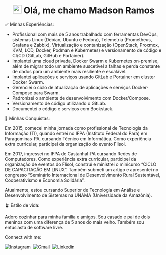 <h1 align="center"><img src="https://media.giphy.com/media/hvRJCLFzcasrR4ia7z/giphy.gif" width=27px height=27px></img> Olá, me chamo Madson Ramos</h1>

✅ Minhas Experiências:

* Profissional com mais de 5 anos trabalhado com ferramentas DevOps, sistemas Linux (Debian, Ubuntu e Fedora), Telemetria (Prometheus, Grafana e Zabbix), Virtualização e contanização (OpenStack, Proxmox, KVM, LCD, Docker, Podman e Kubernetes) e versionamento de código e CI/CD (GitLab, GitHub e Portainer).
* Implantei uma cloud privada, Docker Swarm e Kubernetes on-premise, além de migrar todo um ambiente suscetível a falhas e perda constante de dados para um ambiente mais resiliente e escalável.
* Implantei aplicações e serviços usando GitLab e Portainer em cluster Docker Swarm.
* Gerenciei o ciclo de atualização de aplicações e serviços Docker-Compose para Swarm.
* Padronizei o ambiente de desenvolvimento com Docker/Compose.
* Versionamento de código utilizando o GitLab.
* Documentei o código e serviços com Bookstack.

🏁 Minhas Conquistas:

Em 2015, comecei minha jornada como profissional de Tecnologia da Informação (TI), quando entrei no IFPA (Instituto Federal do Pará) em Paragominas-PA, cursando Técnico em Informática. Como experiência extra curricular, participei da organização do evento Flisol.

Em 2017, ingressei no IFPA de Castanhal-PA cursando Redes de Computadores. Como experiência extra curricular, participei da organização de eventos do Flisol, construí e ministrei o minicurso “CICLO DE CAPACITAÇÃO EM LINUX”. Também submeti um artigo e apresentei no congresso “Seminário Internacional de Desenvolvimento Rural Sustentável, Cooperativismo e Economia Solidária”.

Atualmente, estou cursando Superior de Tecnologia em Análise e Desenvolvimento de Sistemas na UNAMA (Universidade da Amazônia).

🪴 Estilo de vida:

Adoro cozinhar para minha família e amigos. Sou casado e pai de dois meninos com uma diferença de 5 anos do mais velho. Também sou entusiasta de software livre.

Connect with me:

[![Instagram](https://img.shields.io/badge/Instagram-E4405F?style=for-the-badge&logo=instagram&logoColor=white)](https://www.instagram.com/_madson.ramos/)&nbsp;
[![Gmail](https://img.shields.io/badge/Gmail-D14836?style=for-the-badge&logo=gmail&logoColor=white)](https://mail.google.com/mail/u/0/?fs=1&to=madson.adm7@gmail.com&su=Contato+-+via+perfil+github&body=Ol%C3%A1+Madson+Tudo+bem?&tf=cm)&nbsp;
[![Linkedin](https://img.shields.io/badge/LinkedIn-0077B5?style=for-the-badge&logo=linkedin&logoColor=white)](https://www.linkedin.com/in/madson-ramos/)&nbsp;

